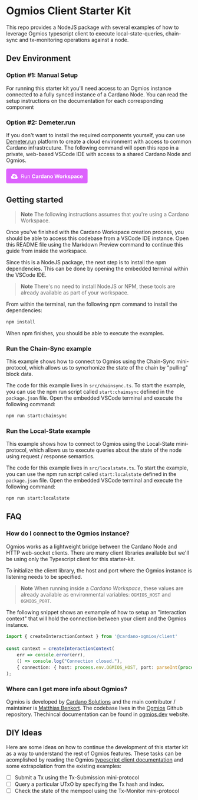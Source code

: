 # Ogmios Client Starter Kit

This repo provides a NodeJS package with several examples of how to leverage Ogmios typescript client to execute local-state-queries, chain-sync and tx-monitoring operations against a node.

## Dev Environment

### Option #1: Manual Setup

For running this starter kit you'll need access to an Ogmios instance connected to a fully synced instance of a Cardano Node. You can read the setup instructions on the documentation for each corresponding component

### Option #2: Demeter.run

If you don't want to install the required components yourself, you can use [Demeter.run](https://demeter.run) platform to create a cloud environment with access to common Cardano infrastrcuture. The following command will open this repo in a private, web-based VSCode IDE with access to a shared Cardano Node and Ogmios.

[![Run in Cardano Workspace](./docs/cta-v1-pink.png)](https://demeter.run/actions/run?repository=https://github.com/txpipe/ogmios-client-starter-kit.git&template=typescript)

## Getting started

> **Note**
> The following instructions assumes that you're using a Cardano Workspace.

Once you've finished with the Cardano Workspace creation process, you should be able to access this codebase from a VSCode IDE instance. Open this README file using the Markdown Preview command to continue this guide from inside the workspace.

Since this is a NodeJS package, the next step is to install the npm dependencies. This can be done by opening the embedded terminal within the VSCode IDE.

> **Note**
> There's no need to install NodeJS or NPM, these tools are already available as part of your workspace.

From within the terminal, run the following npm command to install the dependencies:

```sh
npm install
```

When npm finishes, you should be able to execute the examples.

### Run the Chain-Sync example

This example shows how to connect to Ogmios using the Chain-Sync mini-protocol, which allows us to syncrhonize the state of the chain by "pulling" block data.

The code for this example lives in `src/chainsync.ts`. To start the example, you can use the npm run script called `start:chainsync` defined in the `package.json` file. Open the embedded VSCode terminal and execute the following command:

```sh
npm run start:chainsync
```

### Run the Local-State example

This example shows how to connect to Ogmios using the Local-State mini-protocol, which allows us to execute queries about the state of the node using request / response semantics.

The code for this example lives in `src/localstate.ts`. To start the example, you can use the npm run script called `start:localstate` defined in the `package.json` file. Open the embedded VSCode terminal and execute the following command:

```sh
npm run start:localstate
```

## FAQ

### How do I connect to the Ogmios instance?

Ogmios works as a lightweight bridge between the Cardano Node and HTTP web-socket clients. There are many client libraries available but we'll be using only the Typescript client for this starter-kit.

To initialize the client library, the host and port where the Ogmios instance is listening needs to be specified.

> **Note**
> When running inside a _Cardano Workspace_, these values are already available as environmental variables: `OGMIOS_HOST` and `OGMIOS_PORT`.

The following snippet shows an exmample of how to setup an "interaction context" that will hold the connection between your client and the Ogmios instance. 

```ts
import { createInteractionContext } from '@cardano-ogmios/client'

const context = createInteractionContext(
    err => console.error(err),
    () => console.log("Connection closed."),
    { connection: { host: process.env.OGMIOS_HOST, port: parseInt(process.env.OGMIOS_PORT!) } }
);
```

### Where can I get more info about Ogmios?

Ogmios is developed by [Cardano Solutions](https://github.com/cardanosolutions) and the main contributor / maintainer is [Matthias Benkort](https://github.com/KtorZ). The codebase lives in the [Ogmios](https://github.com/cardanosolutions/ogmios) Github repository. Thechincal documentation can be found in [ogmios.dev](https://ogmios.dev/) website.

## DIY Ideas

Here are some ideas on how to continue the development of this starter kit as a way to understand the rest of Ogmios features. These tasks can be acomplished by reading the Ogmios [typescript client documentation](https://ogmios.dev/typescript-client/) and some extrapolation from the existing examples:

- [ ] Submit a Tx using the Tx-Submission mini-protocol
- [ ] Query a particular UTxO by specifying the Tx hash and index.
- [ ] Check the state of the mempool using the Tx-Monitor mini-protocol